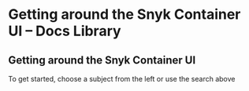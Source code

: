 # Getting around the Snyk Container UI – Docs Library

## Getting around the Snyk Container UI

To get started, choose a subject from the left or use the search above

